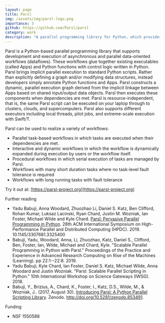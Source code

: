 ```yaml
---
layout: page
title: Parsl
img: /assets/img/parsl-logo.png
importance: 3
github: https://github.com/Parsl/parsl
category: work
description: "A parallel programming library for Python, which provides a model by which complex workflows can be represented in an intuitive Python-based control application."
---
```


Parsl is a Python-based parallel programming library that supports development and execution of asynchronous and parallel data-oriented workflows (dataflows). These workflows glue together existing executables (called Apps) and Python functions with control logic written in Python. Parsl brings implicit parallel execution to standard Python scripts. Rather than explicitly defining a graph and/or modifying data structures, instead developers simply annotate Python functions and Apps. Parsl constructs a dynamic, parallel execution graph derived from the implicit linkage between Apps based on shared input/output data objects. Parsl then executes these components when dependencies are met. Parsl is resource-independent, that is, the same Parsl script can be executed on your laptop through to clusters, clouds, and supercomputers. Parsl also supports different executors including local threads, pilot jobs, and extreme-scale execution with Swift/T.

Parsl can be used to realize a variety of workflows:

- Parallel task-based workflows in which tasks are executed when their dependencies are met.
- Interactive and dynamic workflows in which the workflow is dynamically expanded during execution by users or the workflow itself.
- Procedural workflows in which serial execution of tasks are managed by Parsl.
- Workflows with many short duration tasks where no task-level fault tolerance is required
- Workflows with long running tasks with fault tolerance

Try it out at:
[https://parsl-project.org](https://parsl-project.org)

Further reading
- Yadu Babuji, Anna Woodard, Zhuozhao Li, Daniel S. Katz, Ben Clifford, Rohan Kumar, Luksaz Lacinski, Ryan Chard, Justin M. Wozniak, Ian Foster, Michael Wilde and Kyle Chard. [Parsl: Pervasive Parallel Programming in Python](/assets/pdf/HPDC-babuji-parsl-2019.pdf). 28th ACM International Symposium on High-Performance Parallel and Distributed Computing (HPDC). 2019. 10.1145/3307681.3325400
- Babuji, Yadu, Woodard, Anna, Li, Zhuozhao, Katz, Daniel S., Clifford, Ben, Foster, Ian, Wilde, Michael and Chard, Kyle. "Scalable Parallel Programming in Python with Parsl." Proceedings of the Practice and Experience in Advanced Research Computing on Rise of the Machines (Learning). pp 22:1--22:8. 2019.
- Yadu Babuji, Kyle Chard, Ian Foster, Daniel S. Katz, Michael Wilde, Anna Woodard and Justin Wozniak. "Parsl: Scalable Parallel Scripting in Python." 10th International Workshop on Science Gateways (IWSG). 2018.
- Babuji, Y., Brizius, A., Chard, K., Foster, I., Katz, D.S., Wilde, M., & Wozniak, J.. (2017, August 30). 
[Introducing Parsl: A Python Parallel Scripting Library](http://doi.org/10.5281/zenodo.853491). Zenodo. http://doi.org/10.5281/zenodo.853491.

Funding

- NSF 1550588
